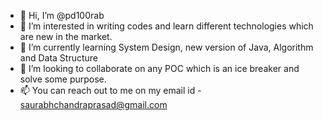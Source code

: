 - 👋 Hi, I’m @pd100rab
- 👀 I’m interested in writing codes and learn different technologies which are new in the market.
- 🌱 I’m currently learning System Design, new version of Java, Algorithm and Data Structure
- 💞️ I’m looking to collaborate on any POC which is an ice breaker and solve some purpose.
- 📫 You can reach out to me on my email id - saurabhchandraprasad@gmail.com

<!---
pd100rab/pd100rab is a ✨ special ✨ repository because its `README.md` (this file) appears on your GitHub profile.
You can click the Preview link to take a look at your changes.
--->
